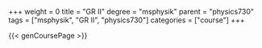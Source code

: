 +++
weight = 0
title = "GR II"
degree = "msphysik"
parent = "physics730"
tags = ["msphysik", "GR II", "physics730"]
categories = ["course"]
+++

{{< genCoursePage >}}

